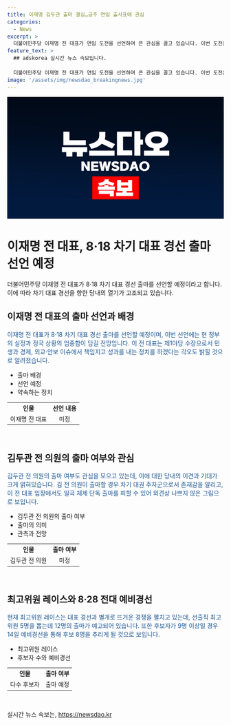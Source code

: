 ```yaml
---
title: 이재명 김두관 출마 결심…금주 연임 출사표에 관심
categories:
  - News
excerpt: >
  더불어민주당 이재명 전 대표가 연임 도전을 선언하며 큰 관심을 끌고 있습니다. 이번 도전은 현 정부의 엄중한 상황을 짚고 책임 있는 정치를 약속하고 있습니다. 또한 김두관 전 의원의 출마 여부도 주목받고 있으며, 전당대회에서 뜨거운 최고위원 레이스가 예상되고 있습니다. 현재까지 출마를 선언한 인사는 12명으로, 후보자가 9명 이상이면 14일 예비경선이 예상되고 있습니다.
feature_text: >
  ## adskorea 실시간 뉴스 속보입니다.

  더불어민주당 이재명 전 대표가 연임 도전을 선언하며 큰 관심을 끌고 있습니다. 이번 도전은 현 정부의 엄중한 상황을 짚고 책임 있는 정치를 약속하고 있습니다. 또한 김두관 전 의원의 출마 여부도 주목받고 있으며, 전당대회에서 뜨거운 최고위원 레이스가 예상되고 있습니다. 현재까지 출마를 선언한 인사는 12명으로, 후보자가 9명 이상이면 14일 예비경선이 예상되고 있습니다.
image: '/assets/img/newsdao_breakingnews.jpg'
---
```


<p><img src="/assets/img/newsdao_breakingnews.jpg" alt="adskorea 속보" /></p>

<h1> 이재명 전 대표, 8·18 차기 대표 경선 출마 선언 예정 </h1>

<p data-ke-size="size16">더불어민주당 이재명 전 대표가 8·18 차기 대표 경선 출마를 선언할 예정이라고 합니다. 이에 따라 차기 대표 경선을 향한 당내의 열기가 고조되고 있습니다.</p>

<h2 data-ke-size="size26">이재명 전 대표의 출마 선언과 배경</h2>

<p><span style="color: #1a5490;">이재명 전 대표가 8·18 차기 대표 경선 출마를 선언할 예정이며, 이번 선언에는 현 정부의 실정과 정국 상황의 엄중함이 담길 전망입니다. 이 전 대표는 제1야당 수장으로서 민생과 경제, 외교·안보 이슈에서 책임지고 성과를 내는 정치를 하겠다는 각오도 밝힐 것으로 알려졌습니다.</span></p>

<ul>
  <li>출마 배경</li>
  <li>선언 예정</li>
  <li>약속하는 정치</li>
</ul>

<table>
  <tbody>
    <tr>
      <td style="text-align: center; height: 17px;"><b>인물</b></td>
      <td style="text-align: center; height: 17px;"><b>선언 내용</b></td>
    </tr>
    <tr>
      <td style="text-align: center; height: 17px;">이재명 전 대표</td>
      <td style="text-align: center; height: 17px;">미정</td>
    </tr>
  </tbody>
</table>

<p data-ke-size="size16">&nbsp;</p>

<h2 data-ke-size="size26">김두관 전 의원의 출마 여부와 관심</h2>

<p><span style="color: #1a5490;">김두관 전 의원의 출마 여부도 관심을 모으고 있는데, 이에 대한 당내의 이견과 기대가 크게 얽혀있습니다. 김 전 의원이 출마할 경우 차기 대권 주자군으로서 존재감을 알리고, 이 전 대표 입장에서도 일극 체제 단독 출마를 피할 수 있어 외견상 나쁘지 않은 그림으로 보입니다.</span></p>

<ul>
  <li>김두관 전 의원의 출마 여부</li>
  <li>출마의 의미</li>
  <li>관측과 전망</li>
</ul>

<table>
  <tbody>
    <tr>
      <td style="text-align: center; height: 17px;"><b>인물</b></td>
      <td style="text-align: center; height: 17px;"><b>출마 여부</b></td>
    </tr>
    <tr>
      <td style="text-align: center; height: 17px;">김두관 전 의원</td>
      <td style="text-align: center; height: 17px;">미정</td>
    </tr>
  </tbody>
</table>

<p data-ke-size="size16">&nbsp;</p>

<h2 data-ke-size="size26">최고위원 레이스와 8·28 전대 예비경선</h2>

<p><span style="color: #1a5490;">현재 최고위원 레이스는 대표 경선과 별개로 뜨거운 경쟁을 펼치고 있는데, 선출직 최고위원 5명을 뽑는데 12명의 출마가 예고되어 있습니다. 또한 후보자가 9명 이상일 경우 14일 예비경선을 통해 후보 8명을 추리게 될 것으로 보입니다.</span></p>

<ul>
  <li>최고위원 레이스</li>
  <li>후보자 수와 예비경선</li>
</ul>

<table>
  <tbody>
    <tr>
      <td style="text-align: center; height: 17px;"><b>인물</b></td>
      <td style="text-align: center; height: 17px;"><b>출마 여부</b></td>
    </tr>
    <tr>
      <td style="text-align: center; height: 17px;">다수 후보자</td>
      <td style="text-align: center; height: 17px;">출마 예정</td>
    </tr>
  </tbody>
</table>

<p data-ke-size="size16">&nbsp;</p>
실시간 뉴스 속보는, <a href="https://newsdao.kr" rel="dofollow">https://newsdao.kr</a>


